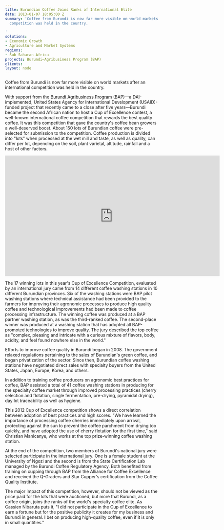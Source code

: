 ```yaml
---
title: Burundian Coffee Joins Ranks of International Elite
date: 2013-01-07 18:05:00 Z
summary: 'Coffee from Burundi is now far more visible on world markets after an international
  competition was held in the country.

'
solutions:
- Economic Growth
- Agriculture and Market Systems
regions:
- Sub-Saharan Africa
projects: Burundi—Agribusiness Program (BAP)
clients: 
layout: node
---
```


Coffee from Burundi is now far more visible on world markets after an international competition was held in the country.

With support from the [Burundi Agribusiness Program][1] (BAP)—a DAI-implemented, United States Agency for International Development (USAID)-funded project that recently came to a close after five years—Burundi became the second African nation to host a Cup of Excellence contest, a well-known international coffee competition that rewards the best quality coffee. It was this competition that gave the country's coffee bean growers a well-deserved boost. About 150 lots of Burundian coffee were pre-selected for submission to the competition. Coffee production is divided into "lots" when processed at the wet mill and taste, as well as quality, can differ per lot, depending on the soil, plant varietal, altitude, rainfall and a host of other factors.

<iframe allowfullscreen="" frameborder="0" height="395" mozallowfullscreen="" src="https://player.vimeo.com/video/56926530" webkitallowfullscreen="" width="703"></iframe>

The 17 winning lots in this year's Cup of Excellence Competition, evaluated by an international jury came from 14 different coffee washing stations in 10 different Burundian provinces. Six of the washing stations were BAP pilot washing stations where technical assistance had been provided to the farmers for improving their agronomic processes to produce high quality coffee and technological improvements had been made to coffee processing infrastructure. The winning coffee was produced at a BAP partner washing station, as was the third-ranked coffee. The second-place winner was produced at a washing station that has adopted all BAP-promoted technologies to improve quality. The jury described the top coffee as "complex, pleasing and intricate with a curious mixture of flavors, body, acidity, and feel found nowhere else in the world."

Efforts to improve coffee quality in Burundi began in 2008. The government relaxed regulations pertaining to the sales of Burundian's green coffee, and began privatization of the sector. Since then, Burundian coffee washing stations have negotiated direct sales with specialty buyers from the United States, Japan, Europe, Korea, and others.

In addition to training coffee producers on agronomic best practices for coffee, BAP assisted a total of 41 coffee washing stations in producing for the specialty coffee market through improved processing practices (cherry selection and flotation, single fermentation, pre-drying, pyramidal drying), day lot traceability as well as hygiene.

This 2012 Cup of Excellence competition shows a direct correlation between adoption of best practices and high scores. "We have learned the importance of processing coffee cherries immediately upon arrival, protecting against the sun to prevent the coffee parchment from drying too quickly, and have adopted the use of cherry flotation for the first time," said Christian Manicanye, who works at the top prize-winning coffee washing station.

At the end of the competition, two members of Burundi's national jury were selected participate in the international jury. One is a female student at the University of Ngozi and the second is from the State Certification Lab managed by the Burundi Coffee Regulatory Agency. Both benefited from training on cupping through BAP from the Alliance for Coffee Excellence and received the Q-Graders and Star Cupper's certification from the Coffee Quality Institute.

The major impact of this competition, however, should not be viewed as the price paid for the lots that were auctioned, but more that Burundi, as a coffee origin, joins the ranks of the world's specialty coffee elite. As Cassien Nibaruta puts it, "I did not participate in the Cup of Excellence to earn a fortune but for the positive publicity it creates for my business and Burundi in general. I bet on producing high-quality coffee, even if it is only in small quantities."

[1]: /our-work/projects/burundi-agribusiness-program-bap
